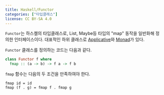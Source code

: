 ```yaml
---
title: Haskell/Functor
categories: ["타입클래스"]
license: CC BY-SA 4.0
---
```


`Functor`는 하스켈의 타입클래스로, List, Maybe등 타입의 "map" 동작을 일반화해 정의한 인터페이스이다.
대표적인 하위 클래스로 [Applicative](Applicative)와 [Monad](Monad)가 있다.

`Functor` 클래스를 정의하는 코드는 다음과 같다.
```haskell
class Functor f where
  fmap :: (a -> b) -> f a -> f b
```

`fmap` 함수는 다음의 두 조건을 만족하여야 한다.
```
fmap id = id
fmap (f . g) = fmap f . fmap g
```

